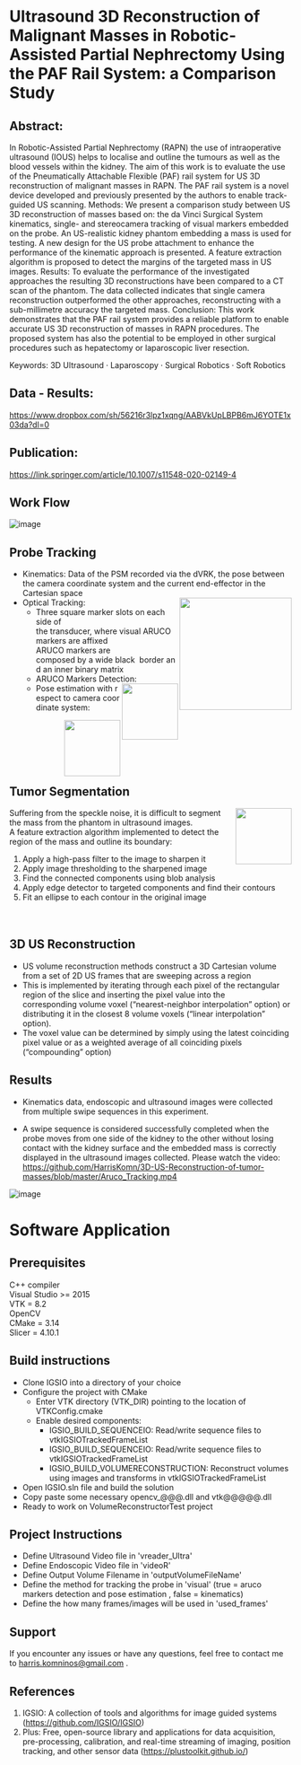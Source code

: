 # Ultrasound 3D Reconstruction of Malignant Masses in Robotic-Assisted Partial Nephrectomy Using the PAF Rail System: a Comparison Study
## Abstract: 
In Robotic-Assisted Partial Nephrectomy (RAPN) the use
of intraoperative ultrasound (IOUS) helps to localise and outline the tumours as
well as the blood vessels within the kidney. The aim of this work is to evaluate
the use of the Pneumatically Attachable Flexible (PAF) rail system for US 3D
reconstruction of malignant masses in RAPN. The PAF rail system is a novel device developed and previously presented by the authors to enable track-guided US
scanning. Methods: We present a comparison study between US 3D reconstruction
of masses based on: the da Vinci Surgical System kinematics, single- and stereocamera tracking of visual markers embedded on the probe. An US-realistic kidney
phantom embedding a mass is used for testing. A new design for the US probe
attachment to enhance the performance of the kinematic approach is presented.
A feature extraction algorithm is proposed to detect the margins of the targeted
mass in US images. Results: To evaluate the performance of the investigated approaches the resulting 3D reconstructions have been compared to a CT scan of
the phantom. The data collected indicates that single camera reconstruction outperformed the other approaches, reconstructing with a sub-millimetre accuracy
the targeted mass. Conclusion: This work demonstrates that the PAF rail system
provides a reliable platform to enable accurate US 3D reconstruction of masses in
RAPN procedures. The proposed system has also the potential to be employed in
other surgical procedures such as hepatectomy or laparoscopic liver resection.

Keywords: 3D Ultrasound · Laparoscopy · Surgical Robotics · Soft Robotics

## Data - Results:
https://www.dropbox.com/sh/56216r3lpz1xqng/AABVkUpLBPB6mJ6YOTE1x03da?dl=0

## Publication:
https://link.springer.com/article/10.1007/s11548-020-02149-4

## Work Flow

![image](https://user-images.githubusercontent.com/43147324/86966915-8c26b180-c172-11ea-88cb-542fc5696def.png)

## Probe Tracking
* Kinematics: Data of the PSM recorded via the dVRK, the pose between the camera coordinate system and the current end-effector in the Cartesian space      
* Optical Tracking: <img align="right" width="200" src="https://user-images.githubusercontent.com/43147324/86967256-1242f800-c173-11ea-9db6-70d94109540b.png">
  * Three square marker slots on each side of  the transducer, where visual ARUCO markers are affixed \
    ARUCO markers are composed by a wide black  border and an inner binary matrix 
  * ARUCO Markers Detection: <img align="right" width="100" src="https://user-images.githubusercontent.com/43147324/86968275-98137300-c174-11ea-99d7-53d2193a968d.png">
  * Pose estimation with respect to camera coordinate system:  
<img align="right" width="100" src="https://user-images.githubusercontent.com/43147324/86968424-d6a92d80-c174-11ea-8f91-ee04a5f4a432.png">

<br/><br/><br/><br/><br/>

## Tumor Segmentation 
<img align="right" width="100" src="https://user-images.githubusercontent.com/43147324/86969793-048f7180-c177-11ea-8fef-7d04aa7d209b.png">

Suffering from the speckle noise, it is difficult to segment the mass from the phantom in ultrasound images. \
A feature extraction algorithm implemented to detect the region of the mass and outline its boundary:
1. Apply a high-pass filter to the image to sharpen it 
2. Apply image thresholding to the sharpened image
3. Find the connected components using blob analysis
4. Apply edge detector to targeted components and find their contours
5. Fit an ellipse to each contour in the original image
<br/><br/><br/>

## 3D US Reconstruction
* US volume reconstruction methods construct a 3D Cartesian volume from a set of 2D US frames that are sweeping across a region
* This is implemented by iterating through each pixel of the rectangular region of the slice and inserting the pixel value into the corresponding volume voxel (“nearest-neighbor interpolation” option) or distributing it in the closest 8 volume voxels (“linear interpolation” option).
* The voxel value can be determined by simply using the latest coinciding pixel value or as a weighted average of all coinciding pixels (“compounding” option)

## Results 
* Kinematics data, endoscopic and ultrasound images were collected from multiple swipe sequences in this experiment. 

* A swipe sequence is considered successfully completed when the probe moves from one side of the kidney to the other without losing contact with the kidney surface and the embedded mass is correctly displayed in the ultrasound images collected. Please watch the video: https://github.com/HarrisKomn/3D-US-Reconstruction-of-tumor-masses/blob/master/Aruco_Tracking.mp4

![image](https://user-images.githubusercontent.com/43147324/86971003-15d97d80-c179-11ea-99bd-d56ef05060a0.png)


# Software Application

## Prerequisites
C++ compiler \
Visual Studio >= 2015 \
VTK = 8.2 \
OpenCV \
CMake = 3.14 \
Slicer = 4.10.1 

## Build instructions
* Clone IGSIO into a directory of your choice
* Configure the project with CMake
  * Enter VTK directory (VTK_DIR) pointing to the location of VTKConfig.cmake
  * Enable desired components:
    * IGSIO_BUILD_SEQUENCEIO: Read/write sequence files to vtkIGSIOTrackedFrameList
    * IGSIO_BUILD_SEQUENCEIO: Read/write sequence files to vtkIGSIOTrackedFrameList
    * IGSIO_BUILD_VOLUMERECONSTRUCTION: Reconstruct volumes using images and transforms in vtkIGSIOTrackedFrameList
* Open IGSIO.sln file and build the solution
* Copy paste some necessary opencv_@@@.dll and vtk@@@@@.dll
* Ready to work on VolumeReconstructorTest project

## Project Instructions
* Define Ultrasound Video file in 'vreader_Ultra'
* Define Endoscopic Video file in 'videoR'
* Define Output Volume Filename in 'outputVolumeFileName'
* Define the method for tracking the probe in 'visual' (true = aruco markers detection and pose estimation , false = kinematics)
* Define the how many frames/images will be used in 'used_frames'

## Support
If you encounter any issues or have any questions, feel free to contact me to harris.komninos@gmail.com .

## References 
1) IGSIO: A collection of tools and algorithms for image guided systems (https://github.com/IGSIO/IGSIO)
2) Plus: Free, open-source library and applications for data acquisition, pre-processing, calibration, and real-time streaming of imaging, position tracking, and other sensor data (https://plustoolkit.github.io/)
